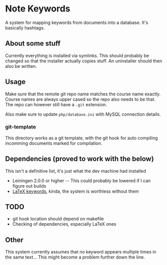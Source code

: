 # Note Keywords
A system for mapping keywords from documents into a database. It's basically hashtags. 

## About some stuff
Currently everything is installed via symlinks. This should probably be changed
so that the installer actually copies stuff. An uninstaller should then also be
written.

## Usage
Make sure that the remote git repo name matches the course name exactly. Course
names are always upper cased so the repo also needs to be that. The repo can
however still have a `.git` extension.

Also make sure to update `php/database.ini` with MySQL connection details.

### git-template
This directory works as a git template, with the git hook for auto compiling incomming documents marked for compilation.

## Dependencies (proved to work with the below)
This isn't a definitive list, it's just what the dev machine had installed
- Leiningen 2.0.0 or higher -- This could probably be lowered if I can figure out builds
- [LaTeX keywords](https://github.com/hugonikanor/LaTeXpackages), kinda, the system is worthless without them

## TODO
+ git hook location should depend on makefile
+ Checking of dependencies, especially LaTeX ones

## Other
This system currently assumes that no keyword appears multiple times in the same
text...
This might become a problem further down the line.
